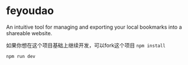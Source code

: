 # feyoudao
An intuitive tool for managing and exporting your local bookmarks into a shareable website.

如果你想在这个项目基础上继续开发，可以fork这个项目
`
npm install
`

`
npm run dev
`